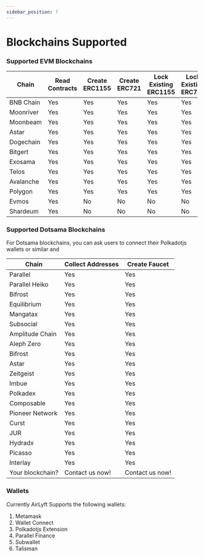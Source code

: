 ```yaml
---
sidebar_position: 7
---
```


# Blockchains Supported

### Supported EVM Blockchains

| Chain     | Read Contracts | Create ERC1155 | Create ERC721 | Lock Existing ERC1155 | Lock Existing ERC721 | Lock Existing ERC20 |
| --------- | -------------- | -------------- | ------------- | --------------------- | -------------------- | ------------------- |
| BNB Chain | Yes            | Yes            | Yes           | Yes                   | Yes                  | Yes                 |
| Moonriver | Yes            | Yes            | Yes           | Yes                   | Yes                  | Yes                 |
| Moonbeam  | Yes            | Yes            | Yes           | Yes                   | Yes                  | Yes                 |
| Astar     | Yes            | Yes            | Yes           | Yes                   | Yes                  | Yes                 |
| Dogechain | Yes            | Yes            | Yes           | Yes                   | Yes                  | Yes                 |
| Bitgert   | Yes            | Yes            | Yes           | Yes                   | Yes                  | Yes                 |
| Exosama   | Yes            | Yes            | Yes           | Yes                   | Yes                  | Yes                 |
| Telos     | Yes            | Yes            | Yes           | Yes                   | Yes                  | Yes                 |
| Avalanche | Yes            | Yes            | Yes           | Yes                   | Yes                  | Yes                 |
| Polygon   | Yes            | Yes            | Yes           | Yes                   | Yes                  | Yes                 |
| Evmos     | Yes            | No             | No            | No                    | No                   | No                  |
| Shardeum  | Yes            | No             | No            | No                    | No                   | No                  |

### Supported Dotsama Blockchains

For Dotsama blockchains, you can ask users to connect their Polkadotjs wallets or similar and

| Chain            | Collect Addresses | Create Faucet   |
| ---------------- | ----------------- | --------------- |
| Parallel         | Yes               | Yes             |
| Parallel Heiko   | Yes               | Yes             |
| Bifrost          | Yes               | Yes             |
| Equilibrium      | Yes               | Yes             |
| Mangatax         | Yes               | Yes             |
| Subsocial        | Yes               | Yes             |
| Amplitude Chain  | Yes               | Yes             |
| Aleph Zero       | Yes               | Yes             |
| Bifrost          | Yes               | Yes             |
| Astar            | Yes               | Yes             |
| Zeitgeist        | Yes               | Yes             |
| Imbue            | Yes               | Yes             |
| Polkadex         | Yes               | Yes             |
| Composable       | Yes               | Yes             |
| Pioneer Network  | Yes               | Yes             |
| Curst            | Yes               | Yes             |
| JUR              | Yes               | Yes             |
| Hydradx          | Yes               | Yes             |
| Picasso          | Yes               | Yes             |
| Interlay         | Yes               | Yes             |
| Your blockchain? | Contact us now!   | Contact us now! |

### Wallets

Currently AirLyft Supports the following wallets:

1. Metamask
1. Wallet Connect
1. Polkadotjs Extension
1. Parallel Finance
1. Subwallet
1. Talisman
